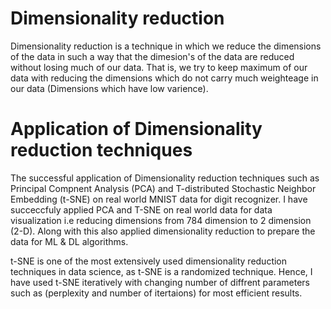 # Dimensionality reduction
 Dimensionality reduction is a technique in which we reduce the dimensions of the data in such a way that the dimesion's of the data are reduced without losing much of our data. That is, we try to keep maximum of our data with reducing the dimensions which do not carry much weighteage in our data (Dimensions which have low varience). 

# Application of Dimensionality reduction techniques
 The successful application of Dimensionality reduction techniques such as Principal Compnent Analysis (PCA) and T-distributed Stochastic Neighbor Embedding (t-SNE) on real world MNIST data for digit recognizer. 
I have succeccfuly applied PCA and T-SNE on real world data for data visualization i.e reducing dimensions from 784 dimension to 2 dimension (2-D). Along with this also applied dimensionality reduction to prepare the data for ML & DL algorithms.

t-SNE is one of the most extensively used dimensionality reduction techniques in data science, as t-SNE is a randomized technique. Hence, I have used t-SNE iteratively with changing number of diffrent parameters such as (perplexity and number of itertaions) for most efficient results.
